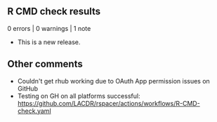 ## R CMD check results

0 errors | 0 warnings | 1 note

* This is a new release.

## Other comments

* Couldn't get rhub working due to OAuth App permission issues on GitHub
* Testing on GH on all platforms successful: https://github.com/LACDR/rspacer/actions/workflows/R-CMD-check.yaml
